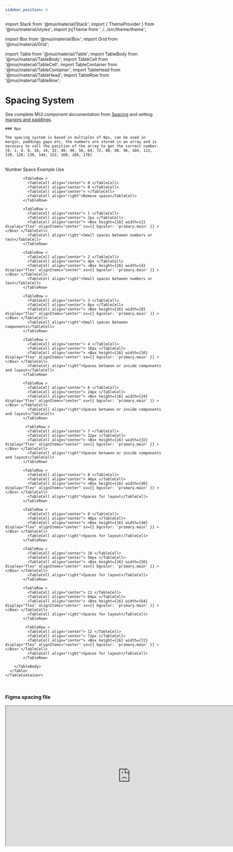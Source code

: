 ```yaml
---
sidebar_position: 4
---
```

import Stack from '@mui/material/Stack';
import { ThemeProvider } from '@mui/material/styles';
import jnjTheme from '../../src/theme/theme';

import Box from '@mui/material/Box';
import Grid from '@mui/material/Grid'; 

import Table from '@mui/material/Table';
import TableBody from '@mui/material/TableBody';
import TableCell from '@mui/material/TableCell';
import TableContainer from '@mui/material/TableContainer';
import TableHead from '@mui/material/TableHead';
import TableRow from '@mui/material/TableRow';


# Spacing System

See complete MUI component documentation from [Spacing](https://mui.com/system/spacing/) and setting [margins and paddings](https://mui.com/system/getting-started/the-sx-prop/#spacing).

  <ThemeProvider theme={jnjTheme}>

    ### 8px

    The spacing system is based in multiples of 8px, can be used in margin, paddings gaps etc, the numbers are stored in an array and is necesary to call the position of the array to get the correct number. [0, 2, 4, 8, 16, 24, 32, 40, 48, 56, 64, 72, 80, 88, 96, 104, 112, 120, 128, 136, 144, 152, 160, 168, 176]

  <br/>

  <TableContainer>
      <Table aria-label="simple table">
        <TableHead>
          <TableRow>
            <TableCell align="center"> Number </TableCell>
            <TableCell align="center">Space</TableCell>
            <TableCell align="leftr">Example</TableCell>
            <TableCell align="right">Use</TableCell>
          </TableRow>
        </TableHead>
        <TableBody>

            <TableRow >
              <TableCell align="center"> 0 </TableCell>
              <TableCell align="center"> 0 </TableCell>
              <TableCell align="center"> </TableCell>
              <TableCell align="right">Remove space</TableCell>
            </TableRow>

            <TableRow >
              <TableCell align="center"> 1 </TableCell>
              <TableCell align="center"> 2px </TableCell>
              <TableCell align="center"> <Box height={16} width={2} display="flex" alignItems="center" sx={{ bgcolor: 'primary.main' }} ></Box> </TableCell>
              <TableCell align="right">Small spaces between numbers or text</TableCell>
            </TableRow>

            <TableRow >
              <TableCell align="center"> 2 </TableCell>
              <TableCell align="center"> 4px </TableCell>
              <TableCell align="center"> <Box height={16} width={4} display="flex" alignItems="center" sx={{ bgcolor: 'primary.main' }} ></Box> </TableCell>
              <TableCell align="right">Small spaces between numbers or text</TableCell>
            </TableRow>

            <TableRow >
              <TableCell align="center"> 3 </TableCell>
              <TableCell align="center"> 8px </TableCell>
              <TableCell align="center"> <Box height={16} width={8} display="flex" alignItems="center" sx={{ bgcolor: 'primary.main' }} ></Box> </TableCell>
              <TableCell align="right">Small spaces between components</TableCell>
            </TableRow>

            <TableRow >
              <TableCell align="center"> 4 </TableCell>
              <TableCell align="center"> 16px </TableCell>
              <TableCell align="center"> <Box height={16} width={16} display="flex" alignItems="center" sx={{ bgcolor: 'primary.main' }} ></Box> </TableCell>
              <TableCell align="right">Spaces between or inside components and layout</TableCell>
            </TableRow>

            <TableRow >
              <TableCell align="center"> 6 </TableCell>
              <TableCell align="center"> 24px </TableCell>
              <TableCell align="center"> <Box height={16} width={24} display="flex" alignItems="center" sx={{ bgcolor: 'primary.main' }} ></Box> </TableCell>
              <TableCell align="right">Spaces between or inside components and layout</TableCell>
            </TableRow>

             <TableRow >
              <TableCell align="center"> 7 </TableCell>
              <TableCell align="center"> 32px </TableCell>
              <TableCell align="center"> <Box height={16} width={32} display="flex" alignItems="center" sx={{ bgcolor: 'primary.main' }} ></Box> </TableCell>
              <TableCell align="right">Spaces between or inside components and layout</TableCell>
            </TableRow>

            <TableRow >
              <TableCell align="center"> 8 </TableCell>
              <TableCell align="center"> 40px </TableCell>
              <TableCell align="center"> <Box height={16} width={40} display="flex" alignItems="center" sx={{ bgcolor: 'primary.main' }} ></Box> </TableCell>
              <TableCell align="right">Spaces for layout</TableCell>
            </TableRow>

            <TableRow >
              <TableCell align="center"> 9 </TableCell>
              <TableCell align="center"> 48px </TableCell>
              <TableCell align="center"> <Box height={16} width={48} display="flex" alignItems="center" sx={{ bgcolor: 'primary.main' }} ></Box> </TableCell>
              <TableCell align="right">Spaces for layout</TableCell>
            </TableRow>

            <TableRow >
              <TableCell align="center"> 10 </TableCell>
              <TableCell align="center"> 56px </TableCell>
              <TableCell align="center"> <Box height={16} width={56} display="flex" alignItems="center" sx={{ bgcolor: 'primary.main' }} ></Box> </TableCell>
              <TableCell align="right">Spaces for layout</TableCell>
            </TableRow>

            <TableRow >
              <TableCell align="center"> 11 </TableCell>
              <TableCell align="center"> 64px </TableCell>
              <TableCell align="center"> <Box height={16} width={64} display="flex" alignItems="center" sx={{ bgcolor: 'primary.main' }} ></Box> </TableCell>
              <TableCell align="right">Spaces for layout</TableCell>
            </TableRow>

             <TableRow >
              <TableCell align="center"> 12 </TableCell>
              <TableCell align="center"> 72px </TableCell>
              <TableCell align="center"> <Box height={16} width={72} display="flex" alignItems="center" sx={{ bgcolor: 'primary.main' }} ></Box> </TableCell>
              <TableCell align="right">Spaces for layout</TableCell>
            </TableRow>

        </TableBody>
      </Table>
    </TableContainer>


  <br/>

  </ThemeProvider>


   ### Figma spacing file

<iframe
  height="450"
  width="800"
  src="https://www.figma.com/embed?embed_host=share&url=https%3A%2F%2Fwww.figma.com%2Fdesign%2FxTiCfjt9icR0Ydlrn2VmpO%2FAtoms-J%2526J---v1.1.0%3Fnode-id%3D653%253A3293%26t%3DBjY6J4VnCOvKhTEY-1"
  allowfullscreen
/>